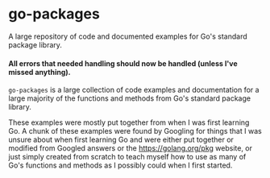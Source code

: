 # go-packages
A large repository of code and documented examples for Go's standard package library.

#### All errors that needed handling should now be handled (unless I've missed anything).

`go-packages` is a large collection of code examples and documentation for a large majority of the functions and methods from Go's standard package library.

These examples were mostly put together from when I was first learning Go.
A chunk of these examples were found by Googling for things that I was unsure about when first learning Go and were either put together or modified from Googled answers or the https://golang.org/pkg website, or just simply created from scratch to teach myself how to use as many of Go's functions and methods as I possibly could when I first started.
